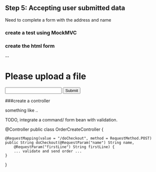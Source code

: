  
## Step 5: Accepting user submitted data

Need to complete a form with the address and name

### create a test using MockMVC


  
### create the html form
--
<html>
    <head>
        <title>Upload a file please</title>
    </head>
    <body>
        <h1>Please upload a file</h1>
        <form method="post" action="/form">
            <input type="text" name="name"/>
            <input type="submit"/>
        </form>
    </body>
</html>

###create a controller

something like ..

TODO, integrate a command/ form bean with validation.

@Controller
public class OrderCreateController {

    @RequestMapping(value = "/doCheckout", method = RequestMethod.POST)
    public String doCheckout(@RequestParam("name") String name,
        @RequestParam("firstLine") String firstLine) {
        ... validate and send order ...
    }

}



